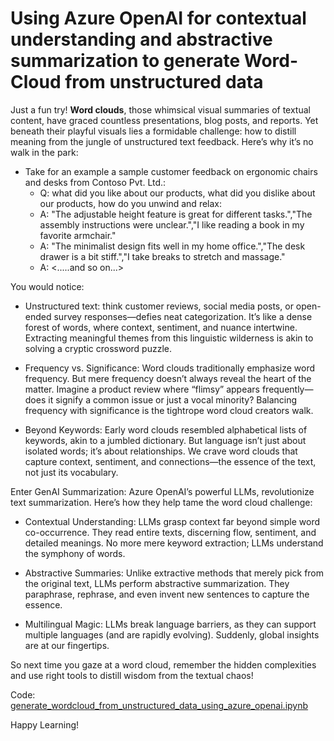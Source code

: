 # Using Azure OpenAI for contextual understanding and abstractive summarization to generate Word-Cloud from unstructured data 

Just a fun try! **Word clouds**, those whimsical visual summaries of textual content, have graced countless presentations, blog posts, and reports. Yet beneath their playful visuals lies a formidable challenge: how to distill meaning from the jungle of unstructured text feedback. Here’s why it’s no walk in the park:

- Take for an example a sample customer feedback on ergonomic chairs and desks from Contoso Pvt. Ltd.:
    - Q: what did you like about our products, what did you dislike about our products, how do you unwind and relax:
    - A: "The adjustable height feature is great for different tasks.","The assembly instructions were unclear.","I like reading a book in my favorite armchair."
    - A: "The minimalist design fits well in my home office.","The desk drawer is a bit stiff.","I take breaks to stretch and massage."
    - A: <.....and so on...>

You would notice:

- Unstructured text: think customer reviews, social media posts, or open-ended survey responses—defies neat categorization. It’s like a dense forest of words, where context, sentiment, and nuance intertwine. Extracting meaningful themes from this linguistic wilderness is akin to solving a cryptic crossword puzzle.

- Frequency vs. Significance: Word clouds traditionally emphasize word frequency. But mere frequency doesn’t always reveal the heart of the matter. Imagine a product review where “flimsy” appears frequently—does it signify a common issue or just a vocal minority? Balancing frequency with significance is the tightrope word cloud creators walk.

- Beyond Keywords: Early word clouds resembled alphabetical lists of keywords, akin to a jumbled dictionary. But language isn’t just about isolated words; it’s about relationships. We crave word clouds that capture context, sentiment, and connections—the essence of the text, not just its vocabulary.

Enter GenAI Summarization: Azure OpenAI’s powerful LLMs, revolutionize text summarization. Here’s how they help tame the word cloud challenge:

- Contextual Understanding: LLMs grasp context far beyond simple word co-occurrence. They read entire texts, discerning flow, sentiment, and detailed meanings. No more mere keyword extraction; LLMs understand the symphony of words.
- Abstractive Summaries: Unlike extractive methods that merely pick from the original text, LLMs perform abstractive summarization. They paraphrase, rephrase, and even invent new sentences to capture the essence. 

- Multilingual Magic: LLMs break language barriers, as they can support multiple languages (and are rapidly evolving). Suddenly, global insights are at our fingertips.

So next time you gaze at a word cloud, remember the hidden complexities and use right tools to distill wisdom from the textual chaos!

Code: [generate_wordcloud_from_unstructured_data_using_azure_openai.ipynb](https://github.com/gyanisinha/allthingsdata/blob/e417984da352be8d7869d816bb1037caba55fba7/GenAI-samples/wordcloud-openai/generate_wordcloud_from_unstructured_data_using_azure_openai.ipynb)

Happy Learning!
